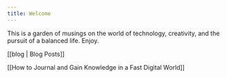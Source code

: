 ```yaml
---
title: Welcome
---
```


This is a garden of musings on the world of technology, creativity, and the pursuit of a balanced life. Enjoy.

[[blog | Blog Posts]]

[[How to Journal and Gain Knowledge in a Fast Digital World]]